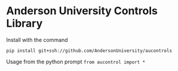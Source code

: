# Anderson University Controls Library

Install with the command
```
pip install git+ssh://github.com/AndersonUniversity/aucontrols
```

Usage from the python prompt
`from aucontrol import *`

